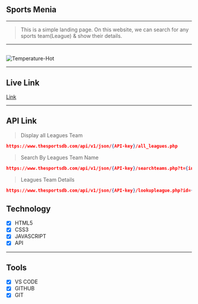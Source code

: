 ## Sports Menia

---

> This is a simple landing page. On this website, we can search for any sports team(League) & show their details.

---

##

<img src="https://i.ibb.co/6D3qp2k/Temperature-Hot.png" alt="Temperature-Hot" border="0">

---

## Live Link

[Link](https://sports-menia.vercel.app/)

---

## API Link

> Display all Leagues Team

```json
https://www.thesportsdb.com/api/v1/json/{API-key}/all_leagues.php
```

> Search By Leagues Team Name

```json
https://www.thesportsdb.com/api/v1/json/{API-key}/searchteams.php?t={input-text}
```

> Leagues Team Details

```json
https://www.thesportsdb.com/api/v1/json/{API-key}/lookupleague.php?id={team-id}
```

## Technology

- [x] HTML5
- [x] CSS3
- [x] JAVASCRIPT
- [x] API

---

## Tools

- [x] VS CODE
- [x] GITHUB
- [x] GIT
